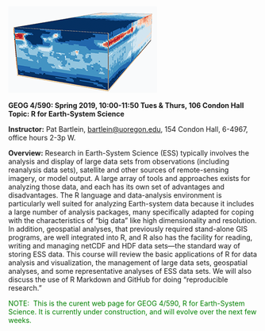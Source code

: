 ![](images/TraCE_brick.png)

**GEOG 4/590: Spring 2019, 10:00-11:50 Tues & Thurs, 106 Condon Hall**  
**Topic:  R for Earth-System Science**

**Instructor:** Pat Bartlein, bartlein@uoregon.edu, 154 Condon Hall, 6-4967, office hours 2-3p W.

**Overview:**  Research in Earth-System Science (ESS) typically involves the analysis and display of large data sets from observations (including reanalysis data sets), satellite and other sources of remote-sensing imagery, or model output.  A large array of tools and approaches exists for analyzing those data, and each has its own set of advantages and disadvantages.  The R language and data-analysis environment is particularly well suited for analyzing Earth-system data because it includes a large number of analysis packages, many specifically adapted for coping with the characteristics of “big data” like high dimensionality and resolution.  In addition, geospatial analyses, that previously required stand-alone GIS programs, are well integrated into R, and R also has the facility for reading, writing and managing netCDF and HDF data sets—the standard way of storing ESS data.  This course will review the basic applications of R for data analysis and visualization, the management of large data sets, geospatial analyses, and some representative analyses of ESS data sets.  We will also discuss the use of R Markdown and GitHub for doing “reproducible research.”


<span style="color: green;">NOTE:&nbsp; This is the curent web page for GEOG
4/590, R for Earth-System Science.  It is currently under construction, and will evolve over the next few weeks.&nbsp; <br>
